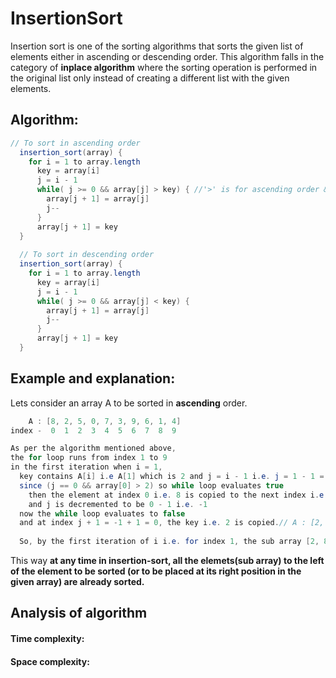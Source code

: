 # InsertionSort
Insertion sort is one of the sorting algorithms that sorts the given list of elements either in ascending or descending order. This algorithm falls in the category of **inplace algorithm** where the sorting operation is performed in the original list only instead of creating a different list with the given elements. 

## Algorithm:
```java
// To sort in ascending order
  insertion_sort(array) {
    for i = 1 to array.length
      key = array[i]
      j = i - 1
      while( j >= 0 && array[j] > key) { //'>' is for ascending order & '<' is for descending order, rest is same
        array[j + 1] = array[j]
        j--
      }
      array[j + 1] = key
  }
  
  // To sort in descending order
  insertion_sort(array) {
    for i = 1 to array.length
      key = array[i]
      j = i - 1
      while( j >= 0 && array[j] < key) {
        array[j + 1] = array[j]
        j--
      }
      array[j + 1] = key
  }
 ```
## Example and explanation:
Lets consider an array A to be sorted in **ascending** order.
```java 
    A : [8, 2, 5, 0, 7, 3, 9, 6, 1, 4]
index -  0  1  2  3  4  5  6  7  8  9

As per the algorithm mentioned above, 
the for loop runs from index 1 to 9
in the first iteration when i = 1, 
  key contains A[i] i.e A[1] which is 2 and j = i - 1 i.e. j = 1 - 1 = 0
  since (j == 0 && array[0] > 2) so while loop evaluates true
    then the element at index 0 i.e. 8 is copied to the next index i.e. j + 1 // A : [8, 8, 5, 0, 7, 3, 9, 6, 1, 4]
    and j is decremented to be 0 - 1 i.e. -1
  now the while loop evaluates to false
  and at index j + 1 = -1 + 1 = 0, the key i.e. 2 is copied.// A : [2, 8, 5, 0, 7, 3, 9, 6, 1, 4]
  
  So, by the first iteration of i i.e. for index 1, the sub array [2, 8] of index 0 and 1 gets sorted and likewise in all successive iterations all elements get sorted. 
```
This way **at any time in insertion-sort, all the elemets(sub array) to the left of the element to be sorted (or to be placed at its right position in the given array) are already sorted.**

## Analysis of algorithm
#### Time complexity:

#### Space complexity:
